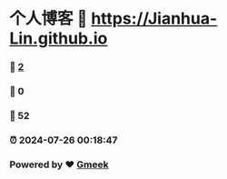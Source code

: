 # 个人博客 :link: https://Jianhua-Lin.github.io 
### :page_facing_up: [2](https://Jianhua-Lin.github.io/tag.html) 
### :speech_balloon: 0 
### :hibiscus: 52 
### :alarm_clock: 2024-07-26 00:18:47 
### Powered by :heart: [Gmeek](https://github.com/Meekdai/Gmeek)

